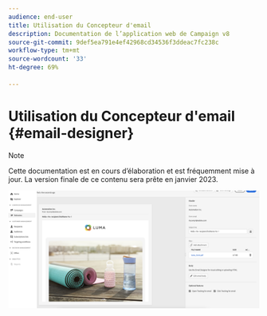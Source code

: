 ```yaml
---
audience: end-user
title: Utilisation du Concepteur d'email
description: Documentation de l’application web de Campaign v8
source-git-commit: 9def5ea791e4ef42968cd34536f3ddeac7fc238c
workflow-type: tm+mt
source-wordcount: '33'
ht-degree: 69%

---
```


# Utilisation du Concepteur d&#39;email {#email-designer}

>[!NOTE]
>
>Cette documentation est en cours d’élaboration et est fréquemment mise à jour. La version finale de ce contenu sera prête en janvier 2023.



![](assets/content-dashboard.png)

<!--
Acrite same as AJO but little diff:
no offers (offer component specific to AJO) -> need to use perso
perso is not acrite. icons are not the same as AJO: recipient, offers (define offer with code), content blocks (not in AJO). 
rest of design similar to AJO
dynamic content not in alpha
-->